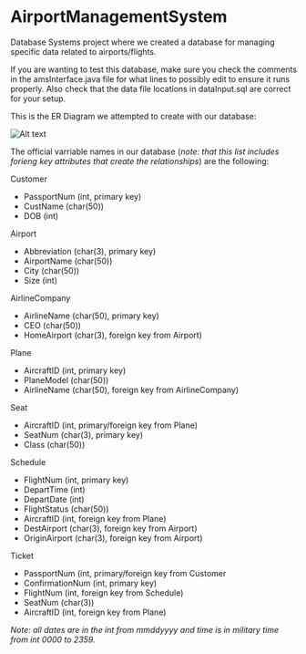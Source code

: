 # AirportManagementSystem
Database Systems project where we created a database for managing specific data related to airports/flights.

If you are wanting to test this database, make sure you check the comments in the amsInterface.java file for what lines to possibly edit to ensure it runs properly. Also check that the data file locations in dataInput.sql are correct for your setup.



This is the ER Diagram we attempted to create with our database:

![Alt text](relative/ER-Diagram.jpg?raw=true)



The official varriable names in our database (*note: that this list includes forieng key attributes that create the relationships*) are the following:

Customer
  - PassportNum (int, primary key)
  - CustName (char(50))
  - DOB (int)

Airport
  - Abbreviation (char(3), primary key)
  - AirportName (char(50))
  - City (char(50))
  - Size (int)

AirlineCompany
  - AirlineName (char(50), primary key)
  - CEO (char(50))
  - HomeAirport (char(3), foreign key from Airport)

Plane
  - AircraftID (int, primary key)
  - PlaneModel (char(50))
  - AirlineName (char(50), foreign key from AirlineCompany)

Seat
  - AircraftID (int, primary/foreign key from Plane)
  - SeatNum (char(3), primary key)
  - Class (char(50))

Schedule
  - FlightNum (int, primary key)
  - DepartTime (int)
  - DepartDate (int)
  - FlightStatus (char(50))
  - AircraftID (int, foreign key from Plane)
  - DestAirport (char(3), foreign key from Airport)
  - OriginAirport (char(3), foreign key from Airport)

Ticket
  - PassportNum (int, primary/foreign key from Customer
  - ConfirmationNum (int, primary key)
  - FlightNum (int, foreign key from Schedule)
  - SeatNum (char(3))
  - AircraftID (int, foreign key from Plane)

*Note: all dates are in the int from mmddyyyy and time is in military time from int 0000 to 2359.*
